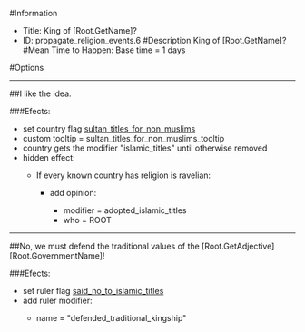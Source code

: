 #Information
 - Title: King of [Root.GetName]?
 - ID: propagate_religion_events.6
#Description
King of [Root.GetName]?
#Mean Time to Happen:
Base time = 1 days

#Options

___
##I like the idea.

###Efects:<ul><li>set country flag [sultan_titles_for_non_muslims](../flags/sultan_titles_for_non_muslims.md)</li><li>custom tooltip = sultan_titles_for_non_muslims_tooltip</li><li>country gets the modifier "islamic_titles" until otherwise removed</li><li>hidden effect:</li><ul><li>If every known country has religion is ravelian:</li><ul><li>add opinion:</li><ul><li>modifier = adopted_islamic_titles</li><li>who = ROOT</li></ul></ul></ul></ul>

___
##No, we must defend the traditional values of the [Root.GetAdjective] [Root.GovernmentName]!

###Efects:<ul><li>set ruler flag [said_no_to_islamic_titles](../flags/said_no_to_islamic_titles.md)</li><li>add ruler modifier:</li><ul><li>name = "defended_traditional_kingship"</li></ul></ul>
